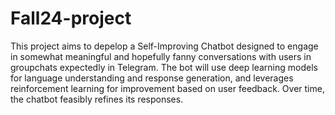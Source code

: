 # Fall24-project
This project aims to depelop a Self-Improving Chatbot designed to engage in somewhat meaningful and hopefully fanny conversations with users in groupchats expectedly in Telegram. The bot will use deep learning models for language understanding and response generation, and leverages reinforcement learning for improvement based on user feedback. Over time, the chatbot feasibly refines its responses.
